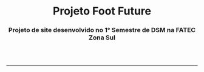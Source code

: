 <h1 align="center"> Projeto Foot Future </h1>
<h3 align="center"> Projeto de site desenvolvido no 1° Semestre de DSM na FATEC Zona Sul </h3>
<br><br><hr>
